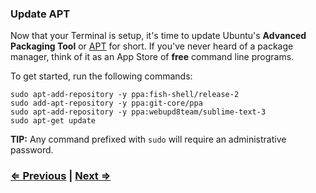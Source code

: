 ### Update APT

Now that your Terminal is setup, it's time to update Ubuntu's **Advanced Packaging Tool** or [APT](https://help.ubuntu.com/lts/serverguide/apt-get.html) for short. If you've never heard of a package manager, think of it as an App Store of **free** command line programs.

To get started, run the following commands:

```
sudo apt-add-repository -y ppa:fish-shell/release-2
sudo add-apt-repository -y ppa:git-core/ppa
sudo apt-add-repository -y ppa:webupd8team/sublime-text-3
sudo apt-get update
```

**TIP:** Any command prefixed with `sudo` will require an administrative password.


### [⇐ Previous](1_terminal.md) | [Next ⇒](3_fish.md)
